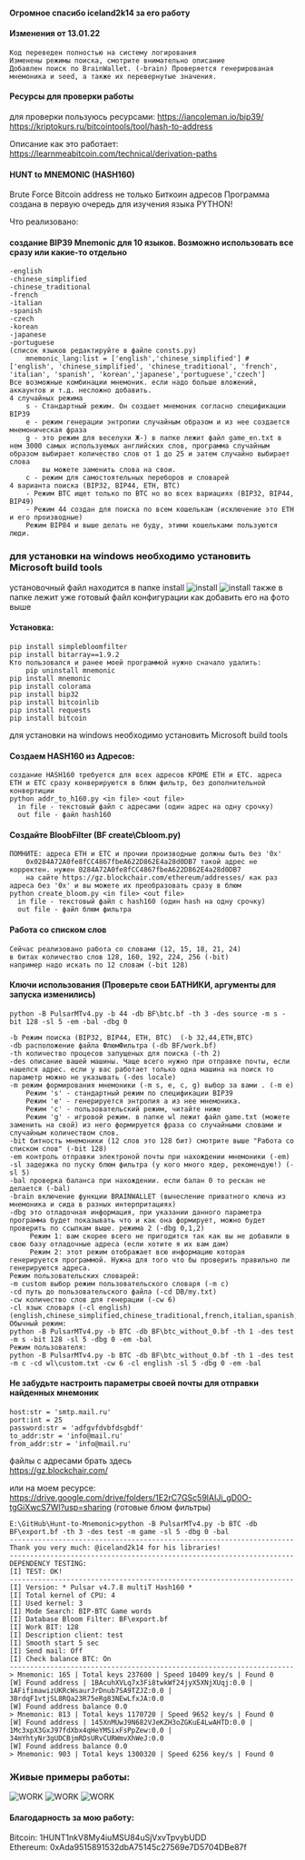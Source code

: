 #### Огромное спасибо iceland2k14 за его работу

#### Изменения от 13.01.22
    Код переведен полностью на систему логирования
    Изменены режимы поиска, смотрите внимательно описание
    Добавлен поиск по BrainWallet. (-brain) Проверяется генерированая мнемоника и seed, а также их перевернутые значения.


#### Ресурсы для проверки работы
  для проверки пользуюсь ресурсами:
  https://iancoleman.io/bip39/  
  https://kriptokurs.ru/bitcointools/tool/hash-to-address    

  Описание как это работает:
  https://learnmeabitcoin.com/technical/derivation-paths

#### HUNT to MNEMONIC (HASH160)
Brute Force Bitcoin address не только Биткоин адресов
Программа создана в первую очередь для изучения языка PYTHON!

Что реализовано:  
#### создание BIP39 Mnemonic для 10 языков. Возможно использовать все сразу или какие-то отдельно 
    -english
    -chinese_simplified
    -chinese_traditional
    -french
    -italian
    -spanish
    -czech
    -korean
    -japanese
    -portuguese
    (список языков редактируйте в файле consts.py)
        mnemonic_lang:list = ['english','chinese_simplified'] # ['english', 'chinese_simplified', 'chinese_traditional', 'french', 'italian', 'spanish', 'korean','japanese','portuguese','czech']
    Все возможные комбинации мнемоник. если надо больше вложений, аккаунтов и т.д. несложно добавить.
    4 случайных режима
        s - Стандартный режим. Он создает мнемоник согласно спецификации BIP39
        e - режим генерации энтропии случайным образом и из нее создается мнемоническая фраза
        g - это режим для веселухи Ж-) в папке лежит файл game_en.txt в нем 3000 самых используемых английских слов, программа случайным образом выбирает количество слов от 1 до 25 и затем случайно выбирает слова
            вы можете заменить слова на свои.
        c - режим для самостоятельных переборов и словарей
    4 варианта поиска (BIP32, BIP44, ETH, BTC)
        - Режим BTC ищет только по BTC но во всех вариациях (BIP32, BIP44, BIP49)
        - Режим 44 создан для поиска по всем кошелькам (исключение это ETH и его производные)
        Режим BIP84 и выше делать не буду, этими кошельками пользуются люди.

### для установки на windows необходимо установить Microsoft build tools

установочный файл находится в папке install
![install](https://github.com/Noname400/Hunt-to-Mnemonic/blob/main/image/inst1.jpg)
![install](https://github.com/Noname400/Hunt-to-Mnemonic/blob/main/image/inst2.jpg)
также в папке лежит уже готовый файл конфигурации
как добавить его на фото выше

#### Установка:
    pip install simplebloomfilter
    pip install bitarray==1.9.2
    Кто пользовался и ранее моей программой нужно сначало удалить:
        pip uninstall mnemonic
    pip install mnemonic
    pip install colorama
    pip install bip32
    pip install bitcoinlib
    pip install requests
    pip install bitcoin

для установки на windows необходимо установить Microsoft build tools

#### Создаем HASH160 из Адресов:
    создание HASH160 требуется для всех адресов КРОМЕ ETH и ETC. адреса ETH и ETC сразу конверируются в блюм фильтр, без дополнительной конвертиции
    python addr_to_h160.py <in file> <out file>
      in file - текстовый файл с адресами (один адрес на одну срочку)  
      out file - файл hash160  

#### Создайте BloobFilter (BF create\Cbloom.py)
    ПОМНИТЕ: адреса ETH и ETC и прочии производные должны быть без '0x'
        0x0284A72A0fe8fCC4867fbeA622D862E4a28d0DB7 такой адрес не корректен. нужен 0284A72A0fe8fCC4867fbeA622D862E4a28d0DB7
        на сайте https://gz.blockchair.com/ethereum/addresses/ как раз адреса без '0x' и вы можете их преобразовать сразу в блюм
    python create_bloom.py <in file> <out file>  
      in file - текстовый файл с hash160 (один hash на одну срочку)  
      out file - файл блюм фильтра  
  
#### Работа со списком слов   
    Сейчас реализовано работа со словами (12, 15, 18, 21, 24) 
    в битах количество слов 128, 160, 192, 224, 256 (-bit)
    например надо искать по 12 словам (-bit 128)
  
#### Ключи использования  (Проверьте свои БАТНИКИ, аргументы для запуска изменились)
    python -B PulsarMTv4.py -b 44 -db BF\btc.bf -th 3 -des source -m s -bit 128 -sl 5 -em -bal -dbg 0
  
    -b Режим поиска (BIP32, BIP44, ETH, BTC)  (-b 32,44,ETH,BTC)
    -db расположение файла ФлюмФильтра (-db BF/work.bf)
    -th количество процесов запущеных для поиска (-th 2)
    -des описание вашей машины. Чаще всего нужно при отправке почты, если нашелся адрес. если у вас работает только одна машина на поиск то параметр можно не указывать (-des locale)
    -m режим формирования мнемоники (-m s, e, c, g) выбор за вами . (-m e)
        Режим 's' - стандартный режим по спецификации BIP39
        Режим 'e' - генерируется энтропия а из нее мнемоника.
        Режим 'c' - пользовательский режим, читайте ниже
        Режим 'g' - игровой режим. в папке wl лежит файл game.txt (можете заменить на свой) из него формируется фраза со случайными словами и случайным количеством слов.
    -bit битность мнемоники (12 слов это 128 бит) смотрите выше "Работа со списком слов" (-bit 128)
    -em контроль отправки электроной почты при нахождении мнемоники (-em)
    -sl задержка по пуску блюм фильтра (у кого много ядер, рекомендую!) (-sl 5)
    -bal проверка баланса при нахождении. если балан 0 то рескан не делается (-bal)
    -brain включение функции BRAINWALLET (вычесление приватного ключа из мнемоника и сида в разных интерпритациях)
    -dbg это отладочная информация, при указании данного параметра программа будет показывать что и как она формирует, можно будет проверить по ссылкам выше. режима 2 (-dbg 0,1,2)
         Режим 1: вам скорее всего не пригодится так как вы не добавили в свою базу отладочные адреса (если хотите я их вам дам)
         Режим 2: этот режим отображает всю информацию которая генерируется программой. Нужна для того что бы проверить правильно ли генерируются адреса.
    Режим пользовательских словарей:
    -m custom выбор режим пользовательского словаря (-m c)
    -cd путь до пользовательского файла (-cd DB/my.txt)
    -cw количество слов для генерации (-cw 6)
    -cl язык словаря (-cl english) (english,chinese_simplified,chinese_traditional,french,italian,spanish,czech,korean,japanese,portuguese)
    Обычный режим:
    python -B PulsarMTv4.py -b BTC -db BF\btc_without_0.bf -th 1 -des test -m s -bit 128 -sl 5 -dbg 0 -em -bal
    Режим пользователя:
    python -B PulsarMTv4.py -b BTC -db BF\btc_without_0.bf -th 1 -des test -m c -cd wl\custom.txt -cw 6 -cl english -sl 5 -dbg 0 -em -bal


    
#### Не забудьте настроить параметры своей почты для отправки найденных мнемоник  
    host:str = 'smtp.mail.ru'  
    port:int = 25  
    password:str = 'adfgvfdvbfdsgbdf'  
    to_addr:str = 'info@mail.ru'  
    from_addr:str = 'info@mail.ru'  
  
  
  
файлы с адресами брать здесь  
https://gz.blockchair.com/  
  
или на моем ресурсе:  
https://drive.google.com/drive/folders/1E2rC7GSc59lAIJi_gD0O-tgGiXwcS7Wl?usp=sharing (готовые блюм фильтры)

    E:\GitHub\Hunt-to-Mnemonic>python -B PulsarMTv4.py -b BTC -db BF\export.bf -th 3 -des test -m game -sl 5 -dbg 0 -bal
    ----------------------------------------------------------------------
    Thank you very much: @iceland2k14 for his libraries!
    ----------------------------------------------------------------------
    DEPENDENCY TESTING:
    [I] TEST: OK!
    ----------------------------------------------------------------------
    [I] Version: * Pulsar v4.7.8 multiT Hash160 *
    [I] Total kernel of CPU: 4
    [I] Used kernel: 3
    [I] Mode Search: BIP-BTC Game words
    [I] Database Bloom Filter: BF\export.bf
    [I] Work BIT: 128
    [I] Description client: test
    [I] Smooth start 5 sec
    [I] Send mail: Off
    [I] Check balance BTC: On
    ----------------------------------------------------------------------
    > Mnemonic: 165 | Total keys 237600 | Speed 10409 key/s | Found 0
    [W] Found address | 1BAcuhXVLq7x3Fi8twkWf24jyX5XNjXUqj:0.0 | 1AFifimawizUKRcWsaurJrDnub7SA9TZJZ:0.0 | 3BrdqF1vtjSL8RQa23R75eRg83NEwLfxJA:0.0
    [W] Found address balance 0.0
    > Mnemonic: 813 | Total keys 1170720 | Speed 9652 key/s | Found 0
    [W] Found address | 145XnMUwJ9N682VJeKZH3oZGKuE4LwAHTD:0.0 | 1Mc3xpX3GxJ97fdXbx4qHeYMSixFsPpZew:0.0 | 34mYhtyNr3gUDCBjmRDsURvCURWmvXhWeJ:0.0
    [W] Found address balance 0.0
    > Mnemonic: 903 | Total keys 1300320 | Speed 6256 key/s | Found 0
    
### Живые примеры работы:

![WORK](https://github.com/Noname400/Hunt-to-Mnemonic/blob/main/image/primer1.jpg)
![WORK](https://github.com/Noname400/Hunt-to-Mnemonic/blob/main/image/primer2.jpg)
![WORK](https://github.com/Noname400/Hunt-to-Mnemonic/blob/main/image/primer3.jpg)

#### Благодарность за мою работу:  
Bitcoin: 1HUNT1nkV8My4iuMSU84uSjVxvTpvybUDD  
Ethereum: 0xAda9515891532dbA75145c27569e7D5704DBe87f  
